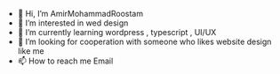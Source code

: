- 👋 Hi, I’m AmirMohammadRoostam
- 👀 I’m interested in wed design
- 🌱 I’m currently learning wordpress , typescript , UI/UX
- 💞️ I’m looking for cooperation with someone who likes website design like me
- 📫 How to reach me Email


